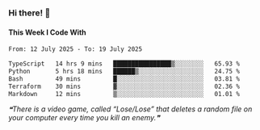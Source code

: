 ### Hi there! 👋

#### This Week I Code With
<!--START_SECTION:waka-->

```txt
From: 12 July 2025 - To: 19 July 2025

TypeScript   14 hrs 9 mins   ████████████████▒░░░░░░░░   65.93 %
Python       5 hrs 18 mins   ██████▒░░░░░░░░░░░░░░░░░░   24.75 %
Bash         49 mins         █░░░░░░░░░░░░░░░░░░░░░░░░   03.81 %
Terraform    30 mins         ▓░░░░░░░░░░░░░░░░░░░░░░░░   02.36 %
Markdown     12 mins         ▒░░░░░░░░░░░░░░░░░░░░░░░░   01.01 %
```

<!--END_SECTION:waka-->

<!--STARTS_HERE_QUOTE_README-->
<i>❝There is a video game, called “Lose/Lose” that deletes a random file on your computer every time you kill an enemy.❞</i>
<!--ENDS_HERE_QUOTE_README-->
